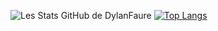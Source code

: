 ![Les Stats GitHub de DylanFaure](https://github-readme-stats.vercel.app/api?username=DylanFaure&count_private=true&show_icons=true&theme=radical)
[![Top Langs](https://github-readme-stats.vercel.app/api/top-langs/?username=DylanFaure&theme=radical)](https://github.com/DylanFaure/github-readme-stats)
